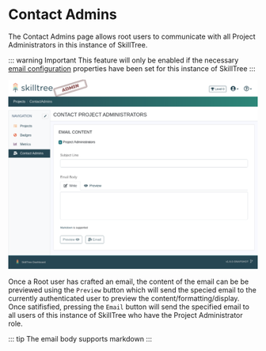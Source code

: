 # Contact Admins <requires-role role="Root" />

The Contact Admins page allows root users to communicate with all Project Administrators in this instance of SkillTree. 

::: warning Important
This feature will only be enabled if the necessary [email configuration](/dashboard/user-guide/settings.html#email-notifications) properties have been set for this instance
of SkillTree
:::

![SkillTree Issues](../../screenshots/admin/page-contact_proj_admins.png) 

Once a Root user has crafted an email, the content of the email can be be previewed using the ````Preview```` button which
will send the specied email to the currently authenticated user to preview the content/formatting/display. Once satifisfied,
pressing the ```Email``` button will send the specified email to all users of this instance of SkillTree who have the Project Administrator
role.

::: tip
The email body supports markdown
:::
